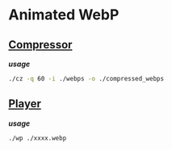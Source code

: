 # Animated WebP

## [Compressor](https://gist.github.com/LiewLi/81ad5ab2aaa02bdb1dd16c8c6babfa03)
***usage***

```bash
./cz -q 60 -i ./webps -o ./compressed_webps
```

## [Player](https://gist.github.com/LiewLi/1badc98a762b1f6db704e26ce5392446)
***usage***

```bash
./wp ./xxxx.webp 
```